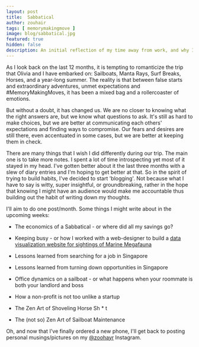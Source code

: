 ```yaml
---
layout: post
title:  Sabbatical
author: zouhair
tags: [ memorymakingmove ]
image: blog/sabbatical.jpg
featured: true
hidden: false
description: An initial reflection of my time away from work, and why I decided to finally start blogging.
---
```

As I look back on the last 12 months, it is tempting to romanticize the trip that Olivia and I have embarked on: Sailboats, Manta Rays, Surf Breaks, Horses, and a year-long summer. The reality is that between false starts and extraordinary adventures, unmet expectations and #MemoryMakingMoves, it has been a mixed bag and a rollercoaster of emotions. 

But without a doubt, it has changed us. We are no closer to knowing what the right answers are, but we know what questions to ask. It's still as hard to make choices, but we are better at communicating each others' expectations and finding ways to compromise. Our fears and desires are still there, even accentuated in some cases, but we are better at keeping them in check.

There are many things that I wish I did differently during our trip. The main one is to take more notes. I spent a lot of time introspecting yet most of it stayed in my head. I've gotten better about it the last three months with a slew of diary entries and I'm hoping to get better at that.
So in the spirit of trying to build habits, I've decided to start 'blogging'. Not because what I have to say is witty, super insightful, or groundbreaking, rather in the hope that knowing  I might have an audience would make me accountable thus building out the habit of writing down my thoughts.


I'll aim to do one post/month. Some things I might write about in the upcoming weeks:

* The economics of a Sabbatical - or where did all my savings go?
*  Keeping busy - or how I worked with a web-designer to build a [data visualization website for sightings of Marine Megafauna](https://www.divethedata.com)

* Lessons learned from searching for a job in Singapore
* Lessons learned from turning down opportunities in Singapore

* Office dynamics on a sailboat - or what happens when your roommate is both your landlord and boss
* How a non-profit is not too unlike a startup

* The Zen Art of Shoveling Horse Sh * t 
* The (not so) Zen Art of Sailboat Maintenance

Oh, and now that I've finally ordered a new phone, I'll get back to posting personal musings/pictures on my [@zoohayr](https://instagram.com/zoohayr/) Instagram.


